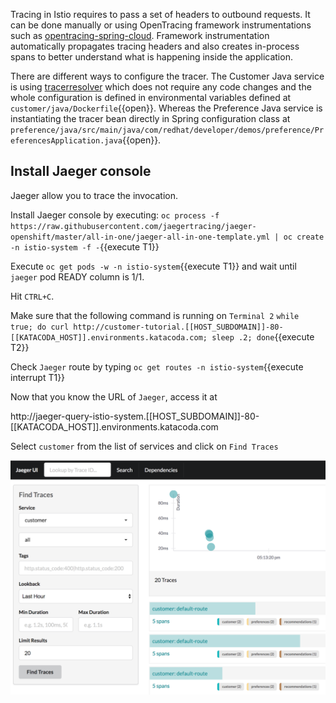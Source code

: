 Tracing in Istio requires to pass a set of headers to outbound requests. It can be done manually or using OpenTracing framework instrumentations such as [opentracing-spring-cloud](https://github.com/opentracing-contrib/java-spring-cloud). Framework instrumentation automatically propagates tracing headers and also creates in-process spans to better understand what is happening inside the application.

There are different ways to configure the tracer. The Customer Java service is using [tracerresolver](https://github.com/opentracing-contrib/java-tracerresolver) which does not require any code changes and the whole configuration is defined in environmental variables defined at `customer/java/Dockerfile`{{open}}. Whereas the Preference Java service is instantiating the tracer bean directly in Spring configuration class at `preference/java/src/main/java/com/redhat/developer/demos/preference/PreferencesApplication.java`{{open}}.


## Install Jaeger console

Jaeger allow you to trace the invocation.

Install Jaeger console by executing: `oc process -f https://raw.githubusercontent.com/jaegertracing/jaeger-openshift/master/all-in-one/jaeger-all-in-one-template.yml | oc create -n istio-system -f -`{{execute T1}}

Execute `oc get pods -w -n istio-system`{{execute T1}} and wait until `jaeger` pod READY column is 1/1.

Hit `CTRL+C`.

Make sure that the following command is running on `Terminal 2` `while true; do curl http://customer-tutorial.[[HOST_SUBDOMAIN]]-80-[[KATACODA_HOST]].environments.katacoda.com; sleep .2; done`{{execute T2}}

Check `Jaeger` route by typing `oc get routes -n istio-system`{{execute interrupt T1}}

Now that you know the URL of `Jaeger`, access it at  

http://jaeger-query-istio-system.[[HOST_SUBDOMAIN]]-80-[[KATACODA_HOST]].environments.katacoda.com 

Select `customer` from the list of services and click on `Find Traces`

![](../../assets/servicemesh/monitoring/jaegerUI.png)